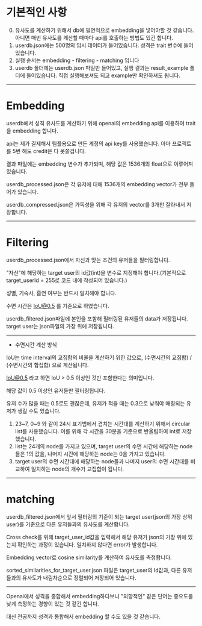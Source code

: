 # 기본적인 사항
0. 유사도를 계산하기 위해서 db에 필연적으로 embedding을 넣어야할 것 같습니다. 아니면 매번 유사도를 계산할 때마다 api를 호출하는 방법도 있긴 합니다.
2. userdb.json에는 500명의 임시 데이터가 들어있습니다. 성격은 trait 변수에 들어있습니다.
3. 실행 순서는 embedding - filtering - matching 입니다
4. userdb 폴더에는 userdb.json 파일만 들어있고, 실행 결과는 result_example 폴더에 들어있습니다. 직접 실행해보셔도 되고 example만 확인하셔도 됩니다.

---
# Embedding 
userdb에서 성격 유사도를 계산하기 위해 openai의 embedding api를 이용하여 trait을 embedding 합니다.

api는 제가 결제해서 팀플용으로 만든 계정의 api key를 사용했습니다. 아마 프로젝트를 5번 해도 credit은 다 못쓸겁니다.

결과 파일에는 embedding 변수가 추가되며, 해당 값은 1536개의 float으로 이루어져 있습니다.

userdb_processed.json은 각 유저에 대해 1536개의 embedding vector가 전부 들어가 있습니다.

userdb_compressed.json은 가독성을 위해 각 유저의 vector를 3개만 잘라내서 저장합니다.

---
# Filtering
userdb_processed.json에서 자신과 맞는 조건의 유저들을 필터링합니다.

"자신"에 해당하는 target user의 id값(int)을 변수로 지정해야 합니다.(기본적으로 target_userId = 255로 코드 내에 작성되어 있습니다.)

성별, 기숙사, 흡연 여부는 반드시 일치해야 합니다.

수면 시간은 IoU@0.5 를 기준으로 하였습니다.

userdb_filtered.json파일에 본인을 포함해 필터링된 유저들의 data가 저장됩니다. target user는 json파일의 가장 위에 저장됩니다.

---
* 수면시간 계산 방식

IoU는 time interval의 교집합의 비율을 계산하기 위한 값으로, (수면시간의 교집합) / (수면시간의 합집합) 으로 계산됩니다.

IoU@0.5 라고 하면 IoU > 0.5 이상인 것만 포함한다는 의미입니다.

해당 값이 0.5 이상인 유저들만 필터링됩니다.

유저 수가 많을 때는 0.5로도 괜찮은데, 유저가 적을 때는 0.3으로 낮춰야 매칭되는 유저가 생길 수도 있습니다.

1. 23\~7, 0\~9 와 같이 24시 표기법에서 겹치는 시간대를 계산하기 위해서 circular list를 사용했습니다. 이를 위해 각 시간을 30분을 기준으로 반올림하여 int로 저장했습니다.
2. list는 24개의 node를 가지고 있으며, target user의 수면 시간에 해당하는 node들은 1의 값을, 나머지 시간에 해당하는 node는 0을 가지고 있습니다.
3. target user의 수면 시간대에 해당하는 node들과 나머지 user의 수면 시간대를 비교하여 일치하는 node의 개수가 교집합이 됩니다.

---
# matching
userdb_filtered.json에서 앞서 필터링의 기준이 되는 target user(json의 가장 상위 user)를 기준으로 다른 유저들과의 유사도를 계산합니다.

Cross check를 위해 target_user_id값을 입력해서 해당 유저가 json의 가장 위에 있는지 확인하는 과정이 있습니다. 일치하지 않다면 error가 발생합니다.

Embedding vector로 cosine similarity를 계산하여 유사도를 측정합니다.

sorted_similarities_for_target_user.json 파일은 target_user의 Id값과, 다른 유저들과의 유사도가 내림차순으로 정렬되어 저장되어 있습니다.

---
Openai에서 성격을 종합해서 embedding하다보니 "외향적인" 같은 단어는 중요도롤 낮게 측정하는 경향이 있는 것 같긴 합니다.

대신 전공까지 성격과 통합해서 embedding 할 수도 있을 것 같습니다.
